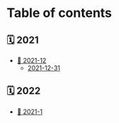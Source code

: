 # Table of contents

## 🗓 2021

* [📂 2021-12](README.md)
  * [2021-12-31](2021/2021-12/2021-12-31.md)

## 🗓 2022

* [📂 2021-1](2022/2021-1.md)
